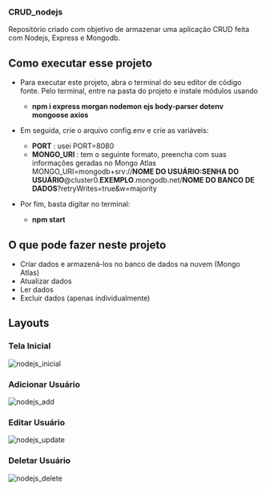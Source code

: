 ### CRUD_nodejs
Repositório criado com objetivo de armazenar uma aplicação CRUD feita com Nodejs, Express e Mongodb.

## Como executar esse projeto
* Para executar este projeto, abra o terminal do seu editor de código fonte. Pelo terminal, entre na pasta do
projeto e instale módulos usando
  *	**npm i express morgan nodemon ejs body-parser dotenv mongoose axios**

* Em seguida, crie o arquivo config.env e crie as variáveis:
  * **PORT** : usei PORT=8080
  * **MONGO_URI** : tem o seguinte formato, preencha com suas informações geradas no Mongo Atlas MONGO_URI=mongodb+srv://**NOME DO USUÁRIO:SENHA DO USUÁRIO**@cluster0.**EXEMPLO**.mongodb.net/**NOME DO BANCO DE DADOS**?retryWrites=true&w=majority

* Por fim, basta digitar no terminal:
  * **npm start**

## O que pode fazer neste projeto
* Criar dados e armazená-los no banco de dados na nuvem (Mongo Atlas)
* Atualizar dados
* Ler dados
* Excluir dados (apenas individualmente)

## Layouts

### Tela Inicial

![nodejs_inicial](https://user-images.githubusercontent.com/95611970/188365433-8656a770-674a-4d48-a5a4-6ab0fd415788.jpg)


### Adicionar Usuário

![nodejs_add](https://user-images.githubusercontent.com/95611970/188365450-443e1084-8142-4d46-bc45-0611306ecfab.jpg)


### Editar Usuário

![nodejs_update](https://user-images.githubusercontent.com/95611970/188365465-c081fda3-b4c7-48dd-a147-4f99921249db.jpg)


### Deletar Usuário

![nodejs_delete](https://user-images.githubusercontent.com/95611970/188365483-a8ce5085-c923-4df2-ac44-425cd6c6ed19.jpg)






